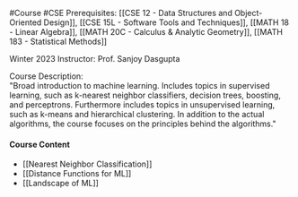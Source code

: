 #Course #CSE 
Prerequisites: [[CSE 12 - Data Structures and Object-Oriented Design]], [[CSE 15L - Software Tools and Techniques]], [[MATH 18 - Linear Algebra]], [[MATH 20C - Calculus & Analytic Geometry]], [[MATH 183 - Statistical Methods]]

Winter 2023
Instructor: Prof. Sanjoy Dasgupta

Course Description:  
"Broad introduction to machine learning. Includes topics in supervised learning, such as k-nearest neighbor classifiers, decision trees, boosting, and perceptrons. Furthermore includes topics in unsupervised learning, such as k-means and hierarchical clustering. In addition to the actual algorithms, the course focuses on the principles behind the algorithms."

#### Course Content
- [[Nearest Neighbor Classification]]
- [[Distance Functions for ML]]
- [[Landscape of ML]]